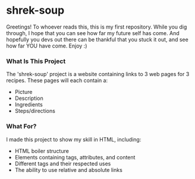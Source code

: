 # shrek-soup

Greetings! To whoever reads this, this is my first repository. While you
dig through, I hope that you can see how far my future self has come. And hopefully you devs out there can be thankful that you stuck it out, and
see how far YOU have come. Enjoy :)

### What Is This Project

The 'shrek-soup' project is a website containing links to 3 web pages   for 3 recipes.  These pages will each contain a:

* Picture
* Description
* Ingredients
* Steps/directions

### What For?

I made this project to show my skill in HTML, including:

* HTML boiler structure
* Elements containing tags, attributes, and content
* Different tags and their respected uses
* The ability to use relative and absolute links
